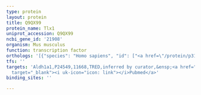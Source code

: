 ```yaml
---
type: protein
layout: protein
title: Q9QX99
protein_name: Tlx1
uniprot_accession: Q9QX99
ncbi_gene_id: '21908'
organism: Mus musculus
function: transcription factor
orthologs: '[{"species": "Homo sapiens", "id": ["<a href=\"/protein/p31314\">P31314</a>"]}, {"species": "Rattus norvegicus", "id": ["D4A270"]}]'
tfs: ''
targets: 'Aldh1a1,P24549,11668,TRED,inferred by curator,&ensp;<a href="https://www.ncbi.nlm.nih.gov/pubmed/?term=17202159%5Buid%5D"
  target="_blank"><i uk-icon="icon: link"></i>Pubmed</a>'
binding_sites: ''

---
```

